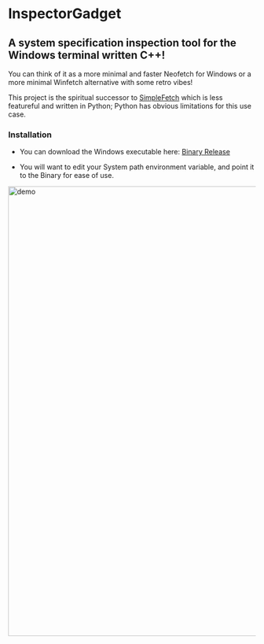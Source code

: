 # InspectorGadget

## A system specification inspection tool for the Windows terminal written C++!

You can think of it as a more minimal and faster Neofetch for Windows or a more minimal Winfetch alternative with some retro vibes!

This project is the spiritual successor to [SimpleFetch](https://github.com/V0idMatr1x/SimpleFetch) which is less featureful and written in Python; Python has obvious limitations for this use case.

### Installation
- You can download the Windows executable here: [Binary Release](https://github.com/V0idMatr1x/InspectorGadget/releases)

- You will want to edit your System path environment variable, and point it to the Binary for ease of use.

<img width="914" alt="demo" src="https://user-images.githubusercontent.com/88049272/217198752-a62ef548-29e9-4fc2-ad81-48f1a069dd48.png">
